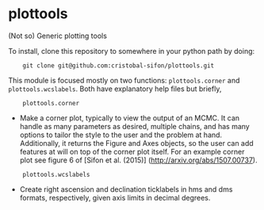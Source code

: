 # plottools
(Not so) Generic plotting tools

To install, clone this repository to somewhere in your python path by doing:

```
    git clone git@github.com:cristobal-sifon/plottools.git
```

This module is focused mostly on two functions: ``plottools.corner`` and ``plottools.wcslabels``. Both have explanatory help files but briefly,

```
    plottools.corner
```

 * Make a corner plot, typically to view the output of an MCMC. It can handle as many parameters as desired, multiple chains, and has many options to tailor the style to the user and the problem at hand. Additionally, it returns the Figure and Axes objects, so the user can add features at will on top of the corner plot itself. For an example corner plot see figure 6 of [Sifon et al. (2015)] (http://arxiv.org/abs/1507.00737).

```
    plottools.wcslabels
```

 * Create right ascension and declination ticklabels in hms and dms formats, respectively, given axis limits in decimal degrees.
